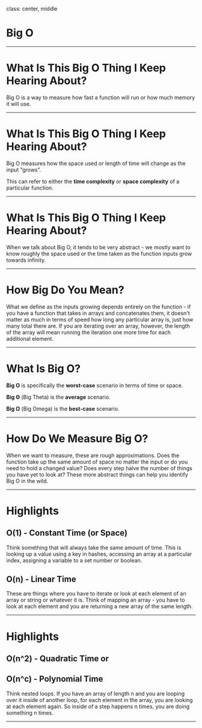 class: center, middle

# Big O

---

# What Is This Big O Thing I Keep Hearing About?

Big O is a way to measure how fast a function will run or how much memory it will use.

---

# What Is This Big O Thing I Keep Hearing About?

Big O measures how the space used or length of time will change as the input “grows”.

This can refer to either the **time complexity** or **space complexity** of a particular function.

---

# What Is This Big O Thing I Keep Hearing About?

When we talk about Big O, it tends to be very abstract - we mostly want to know roughly the space used or the time taken as the function inputs grow towards infinity.

---

# How Big Do You Mean?

What we define as the inputs growing depends entirely on the function - if you have a function that takes in arrays and concatenates them, it doesn't matter as much in terms of speed how long any particular array is, just how many total there are. If you are iterating over an array, however, the length of the array will mean running the iteration one more time for each additional element.

---

# What Is Big O?

**Big O** is specifically the **worst-case** scenario in terms of time or space.

**Big Θ** (Big Theta) is the **average** scenario.

**Big Ω** (Big Omega) is the **best-case** scenario.

---

# How Do We Measure Big O?

When we want to measure, these are rough approximations. Does the function take up the same amount of space no matter the input or do you need to hold a changed value? Does every step halve the number of things you have yet to look at? These more abstract things can help you identify Big O in the wild.

---

# Highlights

## O(1) - Constant Time (or Space)

Think something that will always take the same amount of time. This is looking up a value using a key in hashes, accessing an array at a particular index, assigning a variable to a set number or boolean.

## O(n) - Linear Time

These are things where you have to iterate or look at each element of an array or string or whatever it is. Think of mapping an array - you have to look at each element and you are returning a new array of the same length.

---

# Highlights

## O(n^2) - Quadratic Time or
## O(n^c) - Polynomial Time

Think nested loops. If you have an array of length n and you are looping over it inside of another loop, for each element in the array, you are looking at each element again. So inside of a step happens n times, you are doing something n times.

---
